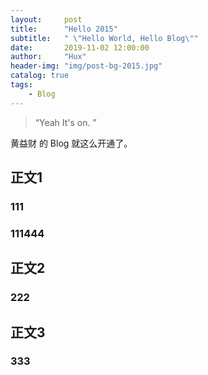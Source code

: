 ```yaml
---
layout:     post
title:      "Hello 2015"
subtitle:   " \"Hello World, Hello Blog\""
date:       2019-11-02 12:00:00
author:     "Hux"
header-img: "img/post-bg-2015.jpg"
catalog: true
tags:
    - Blog
---
```


> “Yeah It's on. ”


黄益财 的 Blog 就这么开通了。

## 正文1
### 111
### 111444
## 正文2
### 222
## 正文3
### 333
